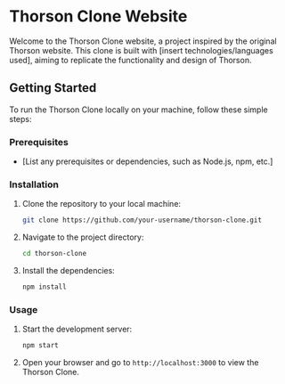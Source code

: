 # Thorson Clone Website

Welcome to the Thorson Clone website, a project inspired by the original Thorson website. This clone is built with [insert technologies/languages used], aiming to replicate the functionality and design of Thorson.

## Getting Started

To run the Thorson Clone locally on your machine, follow these simple steps:

### Prerequisites

- [List any prerequisites or dependencies, such as Node.js, npm, etc.]

### Installation

1. Clone the repository to your local machine:

    ```bash
    git clone https://github.com/your-username/thorson-clone.git
    ```

2. Navigate to the project directory:

    ```bash
    cd thorson-clone
    ```

3. Install the dependencies:

    ```bash
    npm install
    ```

### Usage

1. Start the development server:

    ```bash
    npm start
    ```

2. Open your browser and go to `http://localhost:3000` to view the Thorson Clone.
